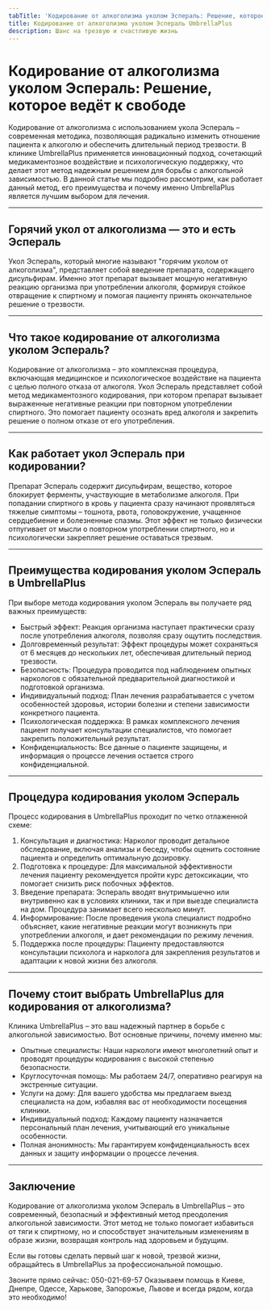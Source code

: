 ```yaml
---
tabTitle: 'Кодирование от алкоголизма уколом Эспераль: Решение, которое ведёт к свободе'
title: Кодирование от алкоголизма уколом Эспераль UmbrellaPlus
description: Шанс на трезвую и счастливую жизнь
---
```


# Кодирование от алкоголизма уколом Эспераль: Решение, которое ведёт к свободе

Кодирование от алкоголизма с использованием укола Эспераль – современная методика, позволяющая радикально изменить отношение пациента к алкоголю и обеспечить длительный период трезвости. В клинике UmbrellaPlus применяется инновационный подход, сочетающий медикаментозное воздействие и психологическую поддержку, что делает этот метод надежным решением для борьбы с алкогольной зависимостью. В данной статье мы подробно рассмотрим, как работает данный метод, его преимущества и почему именно UmbrellaPlus является лучшим выбором для лечения.

***

## Горячий укол от алкоголизма — это и есть Эспераль

Укол Эспераль, который многие называют "горячим уколом от алкоголизма", представляет собой введение препарата, содержащего дисульфирам. Именно этот препарат вызывает мощную негативную реакцию организма при употреблении алкоголя, формируя стойкое отвращение к спиртному и помогая пациенту принять окончательное решение о трезвости.

***

## Что такое кодирование от алкоголизма уколом Эспераль?

Кодирование от алкоголизма – это комплексная процедура, включающая медицинское и психологическое воздействие на пациента с целью полного отказа от алкоголя. Укол Эспераль представляет собой метод медикаментозного кодирования, при котором препарат вызывает выраженные негативные реакции при повторном употреблении спиртного. Это помогает пациенту осознать вред алкоголя и закрепить решение о полном отказе от его употребления.

***

## Как работает укол Эспераль при кодировании?

Препарат Эспераль содержит дисульфирам, вещество, которое блокирует ферменты, участвующие в метаболизме алкоголя. При попадании спиртного в кровь у пациента сразу начинают проявляться тяжелые симптомы – тошнота, рвота, головокружение, учащенное сердцебиение и болезненные спазмы. Этот эффект не только физически отпугивает от мысли о повторном употреблении спиртного, но и психологически закрепляет решение оставаться трезвым.

***

## Преимущества кодирования уколом Эспераль в UmbrellaPlus

При выборе метода кодирования уколом Эспераль вы получаете ряд важных преимуществ:

* Быстрый эффект: Реакция организма наступает практически сразу после употребления алкоголя, позволяя сразу ощутить последствия.
* Долговременный результат: Эффект процедуры может сохраняться от 6 месяцев до нескольких лет, обеспечивая длительный период трезвости.
* Безопасность: Процедура проводится под наблюдением опытных наркологов с обязательной предварительной диагностикой и подготовкой организма.
* Индивидуальный подход: План лечения разрабатывается с учетом особенностей здоровья, истории болезни и степени зависимости конкретного пациента.
* Психологическая поддержка: В рамках комплексного лечения пациент получает консультации специалистов, что помогает закрепить положительный результат.
* Конфиденциальность: Все данные о пациенте защищены, и информация о процессе лечения остается строго конфиденциальной.

***

## Процедура кодирования уколом Эспераль

Процесс кодирования в UmbrellaPlus проходит по четко отлаженной схеме:

1. Консультация и диагностика: Нарколог проводит детальное обследование, включая анализы и беседу, чтобы оценить состояние пациента и определить оптимальную дозировку.
2. Подготовка к процедуре: Для максимальной эффективности лечения пациенту рекомендуется пройти курс детоксикации, что помогает снизить риск побочных эффектов.
3. Введение препарата: Эспераль вводят внутримышечно или внутривенно как в условиях клиники, так и при выезде специалиста на дом. Процедура занимает всего несколько минут.
4. Информирование: После проведения укола специалист подробно объясняет, какие негативные реакции могут возникнуть при употреблении алкоголя, и дает рекомендации по режиму лечения.
5. Поддержка после процедуры: Пациенту предоставляются консультации психолога и нарколога для закрепления результатов и адаптации к новой жизни без алкоголя.

***

## Почему стоит выбрать UmbrellaPlus для кодирования от алкоголизма?

Клиника UmbrellaPlus – это ваш надежный партнер в борьбе с алкогольной зависимостью. Вот основные причины, почему именно мы:

* Опытные специалисты: Наши наркологи имеют многолетний опыт и проводят процедуры кодирования с высокой степенью безопасности.
* Круглосуточная помощь: Мы работаем 24/7, оперативно реагируя на экстренные ситуации.
* Услуги на дому: Для вашего удобства мы предлагаем выезд специалиста на дом, избавляя вас от необходимости посещения клиники.
* Индивидуальный подход: Каждому пациенту назначается персональный план лечения, учитывающий его уникальные особенности.
* Полная анонимность: Мы гарантируем конфиденциальность всех данных и защиту информации о процессе лечения.

***

## Заключение

Кодирование от алкоголизма уколом Эспераль в UmbrellaPlus – это современный, безопасный и эффективный метод преодоления алкогольной зависимости. Этот метод не только помогает избавиться от тяги к спиртному, но и способствует значительным изменениям в образе жизни, возвращая контроль над здоровьем и будущим.

Если вы готовы сделать первый шаг к новой, трезвой жизни, обращайтесь в UmbrellaPlus за профессиональной помощью.

Звоните прямо сейчас: 050-021-69-57
Оказываем помощь в Киеве, Днепре, Одессе, Харькове, Запорожье, Львове и всегда рядом, когда это необходимо!
